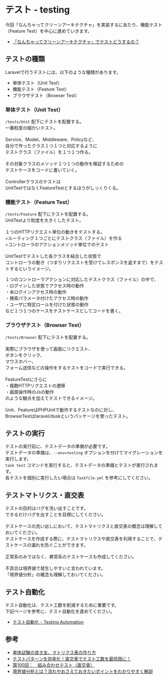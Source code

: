 # テスト - testing

今回「なんちゃってクリーンアーキテクチャ」を実装するにあたり、機能テスト（Feature Test）を中心に進めていきます。<br>

- [「なんちゃってクリーンアーキテクチャ」でテストどうするの？](https://zenn.dev/mpyw/articles/ce7d09eb6d8117#%E3%83%86%E3%82%B9%E3%83%88%E3%81%A9%E3%81%86%E3%81%99%E3%82%8B%E3%81%AE%EF%BC%9F)

## テストの種類

Laravelで行うテストには、以下のような種類があります。<br>

- 単体テスト（Unit Test）
- 機能テスト（Feature Test）
- ブラウザテスト（Browser Test）

### 単体テスト（Unit Test）

`/tests/Unit` 配下にテストを配置する。<br>
一番粒度の細かいテスト。<br>
<br>
Service、Model、Middleware、Policyなど、<br>
自分で作ったクラス１つ１つと対応するように<br>
テストクラス（ファイル）を１つ１つ作る。<br>
<br>
その対象クラスのメソッド１つ１つの動作を検証するための<br>
テストケースをコードに書いていく。<br>
<br>
Controllerクラスのテストは<br>
UnitTestではなくFeatureTestとするほうがしっくりくる。<br>

### 機能テスト（Feature Test）

`/tests/Feature` 配下にテストを配置する。<br>
UnitTestより粒度を大きくしたテスト。<br>
<br>
１つのHTTPリクエスト単位の動きをテストする。<br>
=ルーティング１つごとにテストクラス（ファイル）を作る<br>
=コントローラのアクションメソッド単位でのテスト<br>
<br>
UnitTestでテストした各クラスを結合した状態で<br>
コントローラの動き（つまりリクエストを受けてレスポンスを返すまで）をテストするというイメージ。<br>

１つのコントローラアクションに対応したテストクラス（ファイル）の中で、<br>
・ログインした状態でアクセス時の動作<br>
・未ログインアクセス時の動作<br>
・検索パラメータ付けたアクセス時の動作<br>
・ユーザに特定ロールを付けた状態の動作<br>
など１つ１つのケースをテストケースとしてコードを書く。<br>

### ブラウザテスト（Browser Test）

`/tests/Browser` 配下にテストを配置する。<br>
<br>
実際にブラウザを使って画面にリクエスト、<br>
ボタンをクリック、<br>
マウスホバー、<br>
フォーム送信などの操作をするテストをコードで実行できる。<br>
<br>
FeatureTestにさらに<br>
・複数HTTPリクエストの遷移<br>
・画面操作時のJsの動作<br>
のような観点を加えてテストできるイメージ。<br>
<br>
Unit、FeatureはPHPUnitで動作するテストなのに対し、<br>
BrowserTestはlaravel/duskというパッケージを使ったテスト。<br>

## テストの実行

テストの実行前に、テストデータの準備が必要です。<br>
テストデータの準備は、`--env=testing` オプションを付けてマイグレーションを実行します。<br>
`task test` コマンドを実行すると、テストデータの準備とテストが実行されます。<br>
各テストを個別に実行したい場合は `Taskfile.yml` を参考にしてください。<br>

## テストマトリクス・直交表

テストの目的はバグを洗い出すことです。<br>
できるだけバグを出すことを目標にしてください。<br>
<br>
テストケースの洗い出しにおいて、テストマトリクスと直交表の概念は理解しておいてください。<br>
テストケースを作成する際に、テストマトリクスや直交表を利用することで、テストケースの漏れを防ぐことができます。<br>
<br>
正常系のみではなく、異常系のテストケースも作成してください。<br>
<br>
不具合は境界値で発生しやすいと言われています。<br>
「境界値分析」の概念も理解しておいてください。<br>

## テスト自動化

テスト自動化は、テスト工数を削減するために重要です。<br>
下記ページを参考に、テスト自動化を進めてください。<br>

- [テスト自動化 - Testing Automation](/docs/cicd/test/index.md)

## 参考

- [単体試験の良き友、マトリクス表の作り方](https://zenn.dev/unsese/articles/f6f65cfb17659c9d9c08)
- [テストパターンを効率化！直交表でテスト工数を最低限に！](https://geechs-job.com/tips/details/34)
- [第100回：　組み合わせテスト（直交表）](https://note.com/akiyama924/n/n6a02ee6cd6f9)
- [境界値分析とは？流れやおさえておきたいポイントをわかりやすく解説](https://service.shiftinc.jp/column/4792/)
